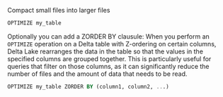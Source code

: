 Compact small files into larger files

```sql
OPTIMIZE my_table
```

Optionally you can add a ZORDER BY clausule:
When you perform an `OPTIMIZE` operation on a Delta table with Z-ordering on certain columns, Delta Lake rearranges the data in the table so that the values in the specified columns are grouped together. This is particularly useful for queries that filter on those columns, as it can significantly reduce the number of files and the amount of data that needs to be read.

```sql
OPTIMIZE my_table ZORDER BY (column1, column2, ...)
```
